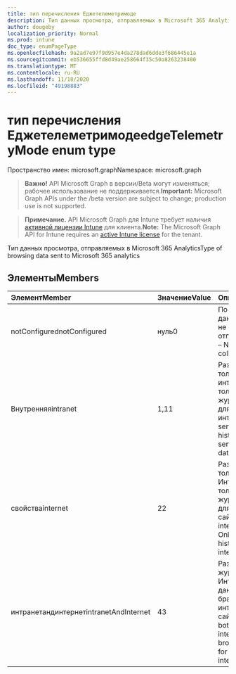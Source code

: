 ```yaml
---
title: тип перечисления Еджетелеметримоде
description: Тип данных просмотра, отправляемых в Microsoft 365 Analytics
author: dougeby
localization_priority: Normal
ms.prod: intune
doc_type: enumPageType
ms.openlocfilehash: 9a2ad7e97f9d957e4da278dad6dde3f686445e1a
ms.sourcegitcommit: eb536655ffd8d49ae258664f35c50a8263238400
ms.translationtype: MT
ms.contentlocale: ru-RU
ms.lasthandoff: 11/18/2020
ms.locfileid: "49198883"
---
```

# <a name="edgetelemetrymode-enum-type"></a><span data-ttu-id="00940-103">тип перечисления Еджетелеметримоде</span><span class="sxs-lookup"><span data-stu-id="00940-103">edgeTelemetryMode enum type</span></span>

<span data-ttu-id="00940-104">Пространство имен: microsoft.graph</span><span class="sxs-lookup"><span data-stu-id="00940-104">Namespace: microsoft.graph</span></span>

> <span data-ttu-id="00940-105">**Важно!** API Microsoft Graph в версии/Beta могут изменяться; рабочее использование не поддерживается.</span><span class="sxs-lookup"><span data-stu-id="00940-105">**Important:** Microsoft Graph APIs under the /beta version are subject to change; production use is not supported.</span></span>

> <span data-ttu-id="00940-106">**Примечание.** API Microsoft Graph для Intune требует наличия [активной лицензии Intune](https://go.microsoft.com/fwlink/?linkid=839381) для клиента.</span><span class="sxs-lookup"><span data-stu-id="00940-106">**Note:** The Microsoft Graph API for Intune requires an [active Intune license](https://go.microsoft.com/fwlink/?linkid=839381) for the tenant.</span></span>

<span data-ttu-id="00940-107">Тип данных просмотра, отправляемых в Microsoft 365 Analytics</span><span class="sxs-lookup"><span data-stu-id="00940-107">Type of browsing data sent to Microsoft 365 analytics</span></span>

## <a name="members"></a><span data-ttu-id="00940-108">Элементы</span><span class="sxs-lookup"><span data-stu-id="00940-108">Members</span></span>
|<span data-ttu-id="00940-109">Элемент</span><span class="sxs-lookup"><span data-stu-id="00940-109">Member</span></span>|<span data-ttu-id="00940-110">Значение</span><span class="sxs-lookup"><span data-stu-id="00940-110">Value</span></span>|<span data-ttu-id="00940-111">Описание</span><span class="sxs-lookup"><span data-stu-id="00940-111">Description</span></span>|
|:---|:---|:---|
|<span data-ttu-id="00940-112">notConfigured</span><span class="sxs-lookup"><span data-stu-id="00940-112">notConfigured</span></span>|<span data-ttu-id="00940-113">нуль</span><span class="sxs-lookup"><span data-stu-id="00940-113">0</span></span>|<span data-ttu-id="00940-114">По умолчанию — данные телеметрии не собраны и не отправляются</span><span class="sxs-lookup"><span data-stu-id="00940-114">Default – No telemetry data collected or sent</span></span>|
|<span data-ttu-id="00940-115">Внутренняя</span><span class="sxs-lookup"><span data-stu-id="00940-115">intranet</span></span>|<span data-ttu-id="00940-116">1,1</span><span class="sxs-lookup"><span data-stu-id="00940-116">1</span></span>|<span data-ttu-id="00940-117">Разрешить отправку только журнала интрасети: Отправка только данных журнала браузера для сайтов интрасети</span><span class="sxs-lookup"><span data-stu-id="00940-117">Allow sending intranet history only: Only send browsing history data for intranet sites</span></span>|
|<span data-ttu-id="00940-118">свойства</span><span class="sxs-lookup"><span data-stu-id="00940-118">internet</span></span>|<span data-ttu-id="00940-119">2</span><span class="sxs-lookup"><span data-stu-id="00940-119">2</span></span>|<span data-ttu-id="00940-120">Разрешить отправку только журнала Интернета: Отправка только данных журнала браузера для Интернет-сайтов</span><span class="sxs-lookup"><span data-stu-id="00940-120">Allow sending internet history only: Only send browsing history data for internet sites</span></span>|
|<span data-ttu-id="00940-121">интранетандинтернет</span><span class="sxs-lookup"><span data-stu-id="00940-121">intranetAndInternet</span></span>|<span data-ttu-id="00940-122">4</span><span class="sxs-lookup"><span data-stu-id="00940-122">3</span></span>|<span data-ttu-id="00940-123">Разрешить отправку журнала интрасети и Интернета: отправка данных журнала браузера для интрасети и веб-сайтов</span><span class="sxs-lookup"><span data-stu-id="00940-123">Allow sending both intranet and internet history: Send browsing history data for intranet and internet sites</span></span>|




